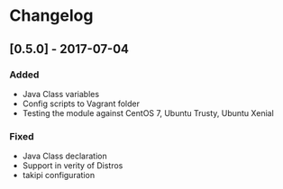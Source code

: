 # Changelog
## [0.5.0] - 2017-07-04
### Added
- Java Class variables
- Config scripts to Vagrant folder
- Testing the module against CentOS 7, Ubuntu Trusty, Ubuntu Xenial

### Fixed
- Java Class declaration
- Support in verity of Distros
- takipi configuration

